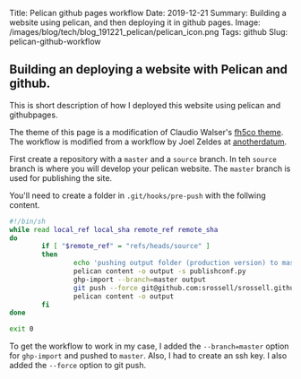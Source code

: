 Title: Pelican github pages workflow
Date: 2019-12-21
Summary: Building a website using pelican, and then deploying it in github
pages.
Image: /images/blog/tech/blog_191221_pelican/pelican_icon.png
Tags: github
Slug: pelican-github-workflow

## Building an deploying a website with Pelican and github.

This is short description of how I deployed this website using pelican and
githubpages.

The theme of this page is a modification of Claudio Walser's [fh5co
theme](https://github.com/claudio-walser/pelican-fh5co-marble). The workflow is
modified from a workflow by Joel Zeldes at
[anotherdatum](http://anotherdatum.com/pelican-and-github-pages-workflow.html).

First create a repository with a `master` and a `source` branch. In teh
`source` branch is where you will develop your pelican website. The `master`
branch is used for publishing the site.

You'll need to create a folder in `.git/hooks/pre-push` with the follwing
content.

```bash
#!/bin/sh
while read local_ref local_sha remote_ref remote_sha
do
        if [ "$remote_ref" = "refs/heads/source" ]
        then
                echo 'pushing output folder (production version) to master...'
                pelican content -o output -s publishconf.py
                ghp-import --branch=master output
                git push --force git@github.com:srossell/srossell.github.io.git master
                pelican content -o output
        fi
done

exit 0
```

To get the workflow to work in my case, I added the `--branch=master` option
for `ghp-import` and pushed to `master`. Also, I had to create an ssh key. I
also added the `--force` option to git push.


